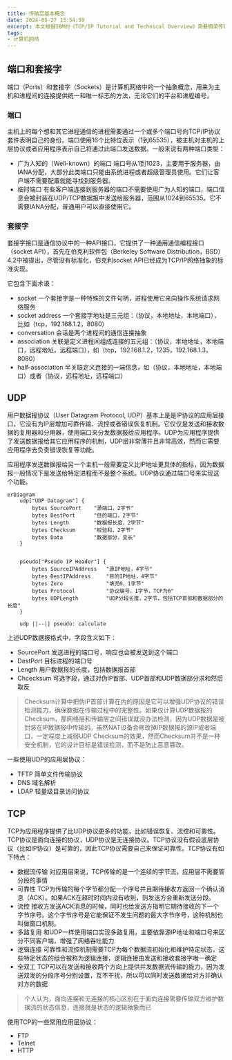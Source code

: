 ```yaml
---
title: 传输层基本概念
date: 2024-05-27 13:54:59
excerpt: 本文根据IBM的《TCP/IP Tutorial and Technical Overview》简要摘录传输层基本概念相关知识
tags:
- 计算机网络
---
```


## 端口和套接字

端口（Ports）和套接字（Sockets）是计算机网络中的一个抽象概念，用来为主机和进程间的连接提供统一和唯一标志的方法，无论它们的平台和进程编号。

### 端口

主机上的每个想和其它进程通信的进程需要通过一个或多个端口号向TCP/IP协议套件表明自己的身份。端口使用16个比特位表示（1到65535），被主机对主机的上层协议或者应用程序表示自己将通过此端口发送数据。一般来说有两种端口类型：

- 广为人知的（Well-known）的端口 端口号从1到1023，主要用于服务器，由IANA分配，大部分此类端口只能由系统进程或者超级管理员使用。它们让客户端不需要配置就能寻找到服务器。
- 临时端口 有些客户端连接到服务器的端口不需要使用广为人知的端口，端口信息会被封装在UDP/TCP数据报中发送给服务器，范围从1024到65535。它不需要IANA分配，普通用户可以直接使用它。

### 套接字

套接字接口是通信协议中的一种API接口，它提供了一种通用通信编程接口（socket API），首先在伯克利软件包（Berkeley Software Distribution，BSD）4.2中被提出，尽管没有标准化，伯克利socket API已经成为TCP/IP网络抽象的标准实现。

它包含下面术语：

- socket 一个套接字是一种特殊的文件句柄，进程使用它来向操作系统请求网络服务
- socket address 一个套接字地址是三元组：（协议，本地地址，本地端口），比如（tcp，192.168.1.2，8080）
- conversation 会话是两个进程间的通信连接抽象
- association 关联是定义进程间组成连接的五元组：（协议，本地地址，本地端口，远程地址，远程端口），如（tcp，192.168.1.2，1235，192.168.1.3，8080）
- half-association 半关联定义连接的一端信息，如（协议，本地地址，本地端口）或者（协议，远程地址，远程端口）

## UDP

用户数据报协议（User Datagram Protocol, UDP）基本上是是IP协议的应用层接口，它没有为IP层增加可靠传输、流控或者错误恢复机制。它仅仅是发送和接收数据的复用器和分用器，使用端口来分发数据报给应用程序。UDP为应用程序提供了发送数据报给其它应用程序的机制，UDP层非常薄并且非常高效，然而它需要应用程序去负责错误恢复等功能。

应用程序发送数据报给另一个主机一般需要定义比IP地址更具体的指标，因为数据报一般情况下是发送给特定进程而不是整个系统。UDP协议通过端口号来实现这个功能。

```mermaid
erDiagram
    udp["UDP Datagram"] {
        bytes SourcePort    "源端口，2字节"
        bytes DestPort      "目的端口，2字节"
        bytes Length        "数据报长度，2字节"
        bytes Checksum      "校验和，2字节"
        bytes Data          "数据部分，变长"
    }


    pseudo["Pseudo IP Header"] {
        bytes SourceIPAddress   "源IP地址，4字节"
        bytes DestIPAddress     "目的IP地址，4字节"
        bytes Zero              "填充0，1字节"
        bytes Protocol          "协议编号，1字节，TCP为6"
        bytes UDPLength         "UDP分段长度，2字节，包括TCP首部和数据部分的长度"
    }

    udp ||--|| pseudo: calculate
```

上述UDP数据报格式中，字段含义如下：

- SourcePort 发送进程的端口号，响应也会被发送到这个端口
- DestPort 目标进程的端口号
- Length 用户数据报的长度，包括数据报首部
- Chcecksum 可选字段，通过对伪IP首部、UDP首部和UDP数据部分求和然后取反

> Checksum计算中把伪IP首部计算在内的原因是它可以增强UDP协议的错误检测能力，确保数据在传输过程中的完整性。如果仅计算UDP数据报的Checksum，那网络层和传输层之间错误就没办法检测，因为UDP数据是被封装在IP数据报中传输的。虽然NAT设备会修改掉IP数据报的源IP或者端口，一定程度上减弱UDP Checksum的效果，然而Checksum并不是一种安全机制，它的设计目标是错误检测，而不是防止恶意篡改。

一些使用UDP的应用层协议：

- TFTP 简单文件传输协议
- DNS 域名解析
- LDAP 轻量级目录访问协议

## TCP

TCP为应用程序提供了比UDP协议更多的功能，比如错误恢复、流控和可靠性。TCP协议是面向连接的协议，UDP协议是无连接协议。TCP协议没有假设底层协议（比如IP协议）是可靠的，因此TCP协议需要自己来保证可靠性。TCP协议有如下特点：

- 数据流传输 对应用层来说，TCP传输的是一个连续的字节流，应用层不需要管分段的事情
- 可靠性 TCP为传输的每个字节都分配一个序号并且期待接收方返回一个确认消息（ACK）。如果ACK在超时时间内没有收到，则发送方会重新发送分段。
- 流控 接收方发送ACK消息的时候，同时也给发送方指明它期待接收的下一个字节序号。这个字节序号是它能保证不发生问题的最大字节序号，这种机制也叫做窗口机制。
- 多路复用 和UDP一样使用端口实现多路复用，主要依靠源IP地址和端口号来区分不同客户端，增强了网络吞吐能力
- 逻辑连接 可靠性和流控机制需要TCP为每个数据流初始化和维护特定状态，这些特定状态的组合被称为逻辑连接，逻辑连接由发送和接收套接字唯一确定
- 全双工 TCP可以在发送和接收两个方向上提供并发数据流传输的能力，因为发送双发的分段序号分别设置，互不干扰，所以可以同时发送数据给对方并确认对方的数据

> 个人认为，面向连接和无连接的核心区别在于面向连接需要传输双方维护数据流的状态信息，连接就是状态的逻辑抽象而已

使用TCP的一些常用应用层协议：

- FTP
- Telnet
- HTTP